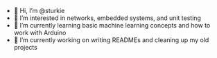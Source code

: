 - 👋 Hi, I’m @sturkie
- 👀 I’m interested in networks, embedded systems, and unit testing
- 🌱 I’m currently learning basic machine learning concepts and how to work with Arduino
- 💞️ I’m currently working on writing READMEs and cleaning up my old projects

<!---
- 📫
sturkie/sturkie is a ✨ special ✨ repository because its `README.md` (this file) appears on your GitHub profile.
You can click the Preview link to take a look at your changes.
--->

